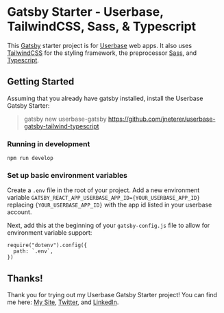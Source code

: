 # Gatsby Starter - Userbase, TailwindCSS, Sass, & Typescript

This [Gatsby](https://www.gatsbyjs.org/) starter project is for [Userbase](https://userbase.com/) web apps. It also uses [TailwindCSS](https://tailwindcss.com/) for the styling framework, the preprocessor [Sass](https://sass-lang.com/), and [Typescript](https://www.typescriptlang.org/).

## Getting Started

Assuming that you already have gatsby installed, install the Userbase Gatsby Starter:
> gatsby new userbase-gatsby https://github.com/jneterer/userbase-gatsby-tailwind-typescript

### Running in development

`npm run develop`

### Set up basic environment variables

Create a `.env` file in the root of your project. Add a new environment variable `GATSBY_REACT_APP_USERBASE_APP_ID={YOUR_USERBASE_APP_ID}` replacing `{YOUR_USERBASE_APP_ID}` with the app id listed in your userbase account.

Next, add this at the beginning of your `gatsby-config.js` file to allow for environment variable support:

```
require("dotenv").config({
  path: `.env`,
})
```
## Thanks!
Thank you for trying out my Userbase Gatsby Starter project! You can find me here: [My Site](https://jacobneterer.com), [Twitter](https://twitter.com/jacobneterer), and [LinkedIn](https://www.linkedin.com/in/jacobneterer).

